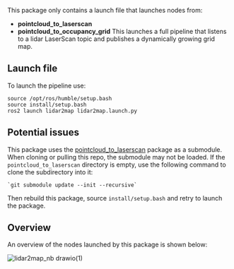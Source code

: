 
This package only contains a launch file that launches nodes from:
- **pointcloud_to_laserscan**
- **pointcloud_to_occupancy_grid**
This launches a full pipeline that listens to a lidar LaserScan topic and publishes a dynamically growing grid map.

## Launch file
To launch the pipeline use:
```
source /opt/ros/humble/setup.bash
source install/setup.bash
ros2 launch lidar2map lidar2map.launch.py
```

## Potential issues
This package uses the [pointcloud_to_laserscan](https://github.com/ros-perception/pointcloud_to_laserscan/tree/59bf996fb3ee7db0026a5cd3ce0d2a39d2e602ea) package as a submodule. When cloning or pulling this repo, the submodule may not be loaded. If the `pointcloud_to_laserscan` directory is empty, use the following command to clone the subdirectory into it:
```
`git submodule update --init --recursive`
```
Then rebuild this package, source `install/setup.bash` and retry to launch the package. 

## Overview
An overview of the nodes launched by this package is shown below:

![lidar2map_nb drawio(1)](https://github.com/Luka140/AE4ASM599-ros-gazebo/assets/92033464/a4afee9b-1cf2-4acf-890f-7b1d214c5273)
